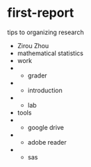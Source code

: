 # first-report
tips to organizing research

- Zirou Zhou
- mathematical statistics
- work
- - grader
- - introduction
- - lab
- tools
- - google drive
- - adobe reader
- - sas
